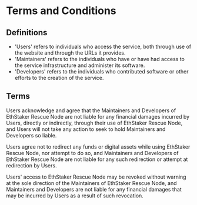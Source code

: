 # Terms and Conditions

## Definitions

- 'Users' refers to individuals who access the service, both through use of the website and through the URLs it provides.
- 'Maintainers' refers to the individuals who have or have had access to the service infrastructure and administer its software.
- 'Developers' refers to the individuals who contributed software or other efforts to the creation of the service.

## Terms
Users acknowledge and agree that the Maintainers and Developers of EthStaker Rescue Node are not liable for any financial damages incurred by Users, directly or indirectly, through their use of EthStaker Rescue Node, and Users will not take any action to seek to hold Maintainers and Developers so liable.

Users agree not to redirect any funds or digital assets while using EthStaker Rescue Node, nor attempt to do so, and Maintainers and Developers of EthStaker Rescue Node are not liable for any such redirection or attempt at redirection by Users.

Users' access to EthStaker Rescue Node may be revoked without warning at the sole direction of the Maintainers of EthStaker Rescue Node, and Maintainers and Developers are not liable for any financial damages that may be incurred by Users as a result of such revocation.
